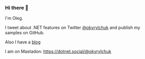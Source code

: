 ### Hi there 👋

I'm Oleg.

I tweet about .NET features on Twitter [@okyrylchuk](https://twitter.com/okyrylchuk) and publish my samples on GitHub.

Also I have a [blog](https://blog.okyrylchuk.dev/)

I am on Mastadon: <a href="https://dotnet.social/@okyrylchuk" rel="me">https://dotnet.social/@okyrylchuk</a>
<!--
**okyrylchuk/okyrylchuk** is a ✨ _special_ ✨ repository because its `README.md` (this file) appears on your GitHub profile.

Here are some ideas to get you started:

- 🔭 I’m currently working on ...
- 🌱 I’m currently learning ...
- 👯 I’m looking to collaborate on ...
- 🤔 I’m looking for help with ...
- 💬 Ask me about ...
- 📫 How to reach me: ...
- 😄 Pronouns: ...
- ⚡ Fun fact: ...
-->
